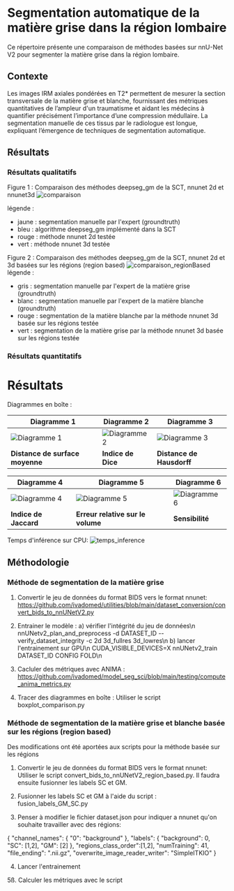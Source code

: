 # Segmentation automatique de la matière grise dans la région lombaire 

Ce répertoire présente une comparaison de méthodes basées sur nnU-Net V2 pour segmenter la matière grise dans la région lombaire.

## Contexte
Les images IRM axiales pondérées en T2* permettent de mesurer la section transversale de la matière grise et blanche, fournissant
des métriques quantitatives de l’ampleur d'un traumatisme et aidant les médecins à quantifier précisément l’importance d’une compression médullaire.
La segmentation manuelle de ces tissus par le radiologue est longue, expliquant l’émergence de techniques de segmentation automatique. 

## Résultats 

### Résultats qualitatifs
Figure 1 : Comparaison des méthodes deepseg_gm de la SCT, nnunet 2d et nnunet3d
![comparaison](https://github.com/ivadomed/lumbar-T2star-GMseg/assets/110342907/7a34bf27-d9c4-4be5-ba39-e74c8d4ba9ae)

légende :
- jaune : segmentation manuelle par l'expert (groundtruth)
- bleu : algorithme deepseg_gm implémenté dans la SCT
- rouge : méthode nnunet 2d testée 
- vert :  méthode nnunet 3d testée

Figure 2 : Comparaison des méthodes deepseg_gm de la SCT, nnunet 2d et 3d basées sur les régions (region based)
![comparaison_regionBased](https://github.com/ivadomed/lumbar-T2star-GMseg/assets/110342907/bb7c17f9-8305-4662-b1d9-867d6dba0a62)
légende :
- gris : segmentation manuelle par l'expert de la matière grise (groundtruth)
- blanc : segmentation manuelle par l'expert de la matière blanche (groundtruth)
- rouge : segmentation de la matière blanche par la méthode nnunet 3d basée sur les régions testée 
- vert : segmentation de la matière grise par la méthode nnunet 3d basée sur les régions testée

### Résultats quantitatifs
# Résultats

Diagrammes en boîte :

| Diagramme 1           | Diagramme 2           | Diagramme 3           |
|-----------------------|-----------------------|-----------------------|
| ![Diagramme 1](https://github.com/ivadomed/lumbar-T2star-GMseg/assets/110342907/3cd6cf5e-49c3-4fd2-b6e0-a377cd539798) | ![Diagramme 2](https://github.com/ivadomed/lumbar-T2star-GMseg/assets/110342907/59730646-8ea2-4231-bbcd-a15ad80e02d7) | ![Diagramme 3](https://github.com/ivadomed/lumbar-T2star-GMseg/assets/110342907/c953f2dc-0a7c-4661-989e-b676ac656501) |
| **Distance de surface moyenne**     | **Indice de Dice**     | **Distance de Hausdorff**     |

| Diagramme 4           | Diagramme 5           | Diagramme 6           |
|-----------------------|-----------------------|-----------------------|
| ![Diagramme 4](https://github.com/ivadomed/lumbar-T2star-GMseg/assets/110342907/edcf5119-9116-48c3-a5c8-449b73ee71ad) | ![Diagramme 5](https://github.com/ivadomed/lumbar-T2star-GMseg/assets/110342907/a941b63d-d1bb-4c61-b668-20c0df3633c7) | ![Diagramme 6](https://github.com/ivadomed/lumbar-T2star-GMseg/assets/110342907/f2158060-4368-484e-96d1-f15e8c97daa5) |
| **Indice de Jaccard**     | **Erreur relative sur le volume**     | **Sensibilité**     |

Temps d'inférence sur CPU:
![temps_inference](https://github.com/ivadomed/lumbar-T2star-GMseg/assets/110342907/4c2d8db4-4f63-499a-a358-da9e07d28176)

## Méthodologie
### Méthode de segmentation de la matière grise 
1. Convertir le jeu de données du format BIDS vers le format nnunet: https://github.com/ivadomed/utilities/blob/main/dataset_conversion/convert_bids_to_nnUNetV2.py

2. Entrainer le modèle :
a) vérifier l'intégrité du jeu de données\n
nnUNetv2_plan_and_preprocess -d DATASET_ID --verify_dataset_integrity -c 2d 3d_fullres 3d_lowres\n
b) lancer l'entrainement sur GPU\n
CUDA_VISIBLE_DEVICES=X nnUNetv2_train DATASET_ID CONFIG FOLD\n

3. Cacluler des métriques avec ANIMA : https://github.com/ivadomed/model_seg_sci/blob/main/testing/compute_anima_metrics.py

4. Tracer des diagrammes en boîte : Utiliser le script boxplot_comparison.py

### Méthode de segmentation de la matière grise et blanche basée sur les régions (region based)
Des modifications ont été aportées aux scripts pour la méthode basée sur les régions

1. Convertir le jeu de données du format BIDS vers le format nnunet: Utiliser le script convert_bids_to_nnUNetV2_region_based.py. Il faudra ensuite fusionner les labels SC et GM.

2. Fusionner les labels SC et GM à l'aide du script : fusion_labels_GM_SC.py

3. Penser à modifier le fichier dataset.json pour indiquer a nnunet qu'on souhaite travailler avec des régions:

{
    "channel_names": {
        "0": "background"
    },
    "labels": {
        "background": 0,
        "SC": [1,2],
	      "GM": [2]
    },
    "regions_class_order":[1,2],
    "numTraining": 41,
    "file_ending": ".nii.gz",
    "overwrite_image_reader_writer": "SimpleITKIO"
}


4. Lancer l'entrainement
   
5ß. Calculer les métriques avec le script 



